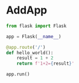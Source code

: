 # AddApp


```python
from flask import Flask

app = Flask(__name__)

@app.route('/')
def hello_world():
    result = 1 + 2
    return f'1+2={result}'

app.run()
```
